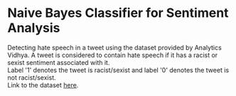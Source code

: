 # Naive Bayes Classifier for Sentiment Analysis

Detecting hate speech in a tweet using the dataset provided by Analytics Vidhya. A tweet is considered to contain hate speech if it has a racist or sexist sentiment associated with it. 
<br>
Label '1' denotes the tweet is racist/sexist and label '0' denotes the tweet is not racist/sexist.
<br>
Link to the dataset [here](https://www.kaggle.com/datasets/arkhoshghalb/twitter-sentiment-analysis-hatred-speech).
